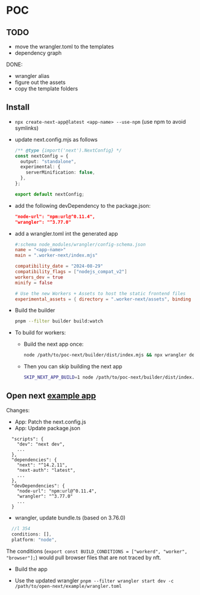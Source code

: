 # POC

## TODO

- move the wrangler.toml to the templates
- dependency graph

DONE:

- wrangler alias
- figure out the assets
- copy the template folders

## Install

- `npx create-next-app@latest <app-name> --use-npm` (use npm to avoid symlinks)

- update next.config.mjs as follows

  ```typescript
  /** @type {import('next').NextConfig} */
  const nextConfig = {
    output: "standalone",
    experimental: {
      serverMinification: false,
    },
  };

  export default nextConfig;
  ```

- add the following devDependency to the package.json:

  ```json
  "node-url": "npm:url@^0.11.4",
  "wrangler": "^3.77.0"
  ```

- add a wrangler.toml int the generated app

  ```toml
  #:schema node_modules/wrangler/config-schema.json
  name = "<app-name>"
  main = ".worker-next/index.mjs"

  compatibility_date = "2024-08-29"
  compatibility_flags = ["nodejs_compat_v2"]
  workers_dev = true
  minify = false

  # Use the new Workers + Assets to host the static frontend files
  experimental_assets = { directory = ".worker-next/assets", binding = "ASSETS" }
  ```

- Build the builder

  ```sh
  pnpm --filter builder build:watch
  ```

- To build for workers:

  - Build the next app once:

    ```sh
    node /path/to/poc-next/builder/dist/index.mjs && npx wrangler dev
    ```

  - Then you can skip building the next app

    ```sh
    SKIP_NEXT_APP_BUILD=1 node /path/to/poc-next/builder/dist/index.mjs && npx wrangler dev
    ```

## Open next [example app](https://github.com/sst/open-next/tree/main/example)

Changes:

- App: Patch the next.config.js
- App: Update package.json

```text
  "scripts": {
    "dev": "next dev",
    ...
  },
  "dependencies": {
    "next": "^14.2.11",
    "next-auth": "latest",
    ...
  },
  "devDependencies": {
    "node-url": "npm:url@^0.11.4",
    "wrangler": "^3.77.0"
    ...
  }
```

- wrangler, update bundle.ts (based on 3.76.0)

```js
  //l 354
  conditions: [],
  platform: "node",
```

The conditions (`export const BUILD_CONDITIONS = ["workerd", "worker", "browser"];`)
would pull browser files that are not traced by nft.

- Build the app

- Use the updated wrangler `pnpm --filter wrangler start dev -c /path/to/open-next/example/wrangler.toml`
